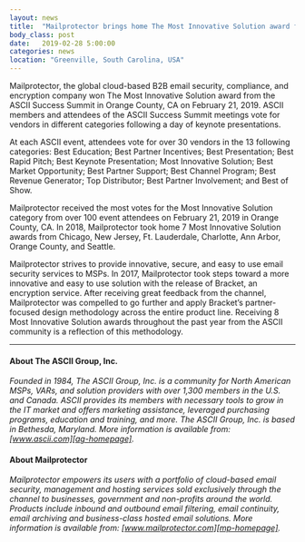 ```yaml
---
layout: news
title:  "Mailprotector brings home The Most Innovative Solution award from ASCII Success Summit in Orange County, CA"
body_class: post
date:   2019-02-28 5:00:00
categories: news
location: "Greenville, South Carolina, USA"
---
```


Mailprotector, the global cloud-based B2B email security, compliance, and encryption company won The Most Innovative Solution award from the ASCII Success Summit in Orange County, CA on February 21, 2019. ASCII members and attendees of the ASCII Success Summit meetings vote for vendors in different categories following a day of keynote presentations.

At each ASCII event, attendees vote for over 30 vendors in the 13 following categories: Best Education; Best Partner Incentives; Best Presentation; Best Rapid Pitch; Best Keynote Presentation; Most Innovative Solution; Best Market Opportunity; Best Partner Support; Best Channel Program; Best Revenue Generator; Top Distributor; Best Partner Involvement; and Best of Show.

Mailprotector received the most votes for the Most Innovative Solution category from over 100 event attendees on February 21, 2019 in Orange County, CA. In 2018, Mailprotector took home 7 Most Innovative Solution awards from Chicago, New Jersey, Ft. Lauderdale, Charlotte, Ann Arbor, Orange County, and Seattle.

Mailprotector strives to provide innovative, secure, and easy to use email security services to MSPs. In 2017, Mailprotector took steps toward a more innovative and easy to use solution with the release of Bracket, an encryption service. After receiving great feedback from the channel, Mailprotector was compelled to go further and apply Bracket’s partner-focused design methodology across the entire product line. Receiving 8 Most Innovative Solution awards throughout the past year from the ASCII community is a reflection of this methodology.

***

#### About The ASCII Group, Inc.
*Founded in 1984, The ASCII Group, Inc. is a community for North American MSPs, VARs, and solution providers with over 1,300 members in the U.S. and Canada. ASCII provides its members with necessary tools to grow in the IT market and offers marketing assistance, leveraged purchasing programs, education and training, and more. The ASCII Group, Inc. is based in Bethesda, Maryland. More information is available from:  [www.ascii.com][ag-homepage].*

#### About Mailprotector
*Mailprotector empowers its users with a portfolio of cloud-based email security, management and hosting services sold exclusively through the channel to businesses, government and non-profits around the world. Products include inbound and outbound email filtering, email continuity, email archiving and business-class hosted email solutions. More information is available from:  [www.mailprotector.com][mp-homepage].*


[mp-homepage]: http://www.mailprotector.com
[ag-homepage]: http://ascii.com/
